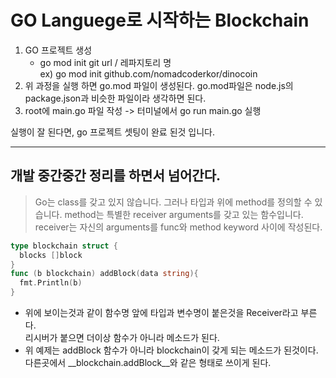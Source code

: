 # GO Languege로 시작하는 Blockchain
1. GO 프로젝트 생성
   * go mod init git url / 레파지토리 명    
      ex) go mod init github.com/nomadcoderkor/dinocoin
2. 위 과정을 실행 하면 go.mod 파일이 생성된다. go.mod파일은 node.js의 package.json과 비슷한 파일이라 생각하면 된다.
3. root에 main.go 파일 작성 -> 터미널에서 go run main.go 실행

실행이 잘 된다면, go 프로젝트 셋팅이 완료 된것 입니다.   

---

## 개발 중간중간 정리를 하면서 넘어간다.
> Go는 class를 갖고 있지 않습니다. 그러나 타입과 위에 method를 정의할 수 있습니다.
> method는 특별한 receiver arguments를 갖고 있는 함수입니다.
> receiver는 자신의 arguments를 func와 method keyword 사이에 작성된다.
```go
type blockchain struct {
  blocks []block
}
func (b blockchain) addBlock(data string){
  fmt.Println(b)
}
```
* 위에 보이는것과 같이 함수명 앞에 타입과 변수명이 붙은것을 Receiver라고 부른다.   
  리시버가 붙으면 더이상 함수가 아니라 메소드가 된다. 
* 위 예제는 addBlock 함수가 아니라 blockchain이 갖게 되는 메소드가 된것이다.
  다른곳에서 __blockchain.addBlock__와 같은 형태로 쓰이게 된다.



